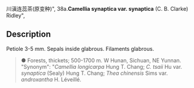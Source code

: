 川滇连蕊茶(原变种)",
38a.**Camellia synaptica var. synaptica** (C. B. Clarke) Ridley",

## Description
Petiole 3-5 mm. Sepals inside glabrous. Filaments glabrous.

> ●  Forests, thickets; 500-1700 m. W Hunan, Sichuan, NE Yunnan.
  "Synonym": "*Camellia longicarpa* Hung T. Chang; *C. tsaii* Hu var. *synaptica* (Sealy) Hung T. Chang; *Thea chinensis* Sims var. *androxantha* H. Léveillé.
